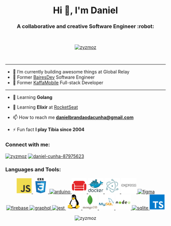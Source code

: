 <h1 align="center">Hi 👋, I'm Daniel</h1>
<h3 align="center">A collaborative and creative Software Engineer :robot:</h3>

</br>
<p align="center"> <a href="https://github.com/ryo-ma/github-profile-trophy"><img src="https://github-profile-trophy.vercel.app/?username=zyzmoz" alt="zyzmoz" /></a> </p>
</br>

---

- 🔭 I’m currently building awesome things at Global Relay
- 📁 Former [BairesDev](https://www.bairesdev.com/) Software Engineer
- 📁 Former [KaffaMobile](http://www.kaffamobile.com/) Full-stack Developer

---
- 🌱 Learning **Golang**

- 🌱 Learning **Elixir** at [RocketSeat](https://rocketseat.com.br/)

- 📫 How to reach me **danielbrandaodacunha@gmail.com**

- ⚡ Fun fact **I play Tibia since 2004**

<h3 align="left">Connect with me:</h3>
<p align="left">
<a href="https://dev.to/zyzmoz" target="blank"><img align="center" src="https://cdn.jsdelivr.net/npm/simple-icons@3.0.1/icons/dev-dot-to.svg" alt="zyzmoz" height="30" width="30" /></a>
<a href="https://linkedin.com/in/danieldevjs" target="blank"><img align="center" src="https://content.linkedin.com/content/dam/me/business/en-us/amp/brand-site/v2/bg/LI-Bug.svg.original.svg" alt="daniel-cunha-87975623" height="30" width="30" /></a>
</p>

<h3 align="left">Languages and Tools:</h3>

<p align="center">
   <a
        href="https://developer.mozilla.org/en-US/docs/Web/JavaScript"
        target="_blank"
      >
        <img
          src="https://raw.githubusercontent.com/devicons/devicon/master/icons/javascript/javascript-original.svg"
          alt="javascript"
          width="48"
          height="48"
        />
      </a>
      <a href="https://www.w3schools.com/css/" target="_blank">
        <img
          src="https://raw.githubusercontent.com/devicons/devicon/master/icons/css3/css3-original-wordmark.svg"
          alt="css3"
          width="48"
          height="48"
        />
      </a>
      <a href="https://www.arduino.cc/" target="_blank">
        <img
          src="https://cdn.worldvectorlogo.com/logos/arduino-1.svg"
          alt="arduino"
          width="48"
          height="48"
        />
      </a>
    <a href="https://couchdb.apache.org/" target="_blank">
        <img
          src="https://raw.githubusercontent.com/devicons/devicon/0d6c64dbbf311879f7d563bfc3ccf559f9ed111c/icons/couchdb/couchdb-original.svg"
          alt="couchdb"
          width="48"
          height="48"
        />
      </a>
      <a href="https://www.docker.com/" target="_blank">
        <img
          src="https://raw.githubusercontent.com/devicons/devicon/master/icons/docker/docker-original-wordmark.svg"
          alt="docker"
          width="48"
          height="48"
        />
      </a>
      <a href="https://www.electronjs.org" target="_blank">
        <img
          src="https://raw.githubusercontent.com/devicons/devicon/master/icons/electron/electron-original.svg"
          alt="electron"
          width="48"
          height="48"
        />
      </a>
      <a href="https://expressjs.com" target="_blank">
        <img
          src="https://raw.githubusercontent.com/devicons/devicon/master/icons/express/express-original-wordmark.svg"
          alt="express"
          width="48"
          height="48"
        />
      </a>
      <a href="https://www.figma.com/" target="_blank">
        <img
          src="https://www.vectorlogo.zone/logos/figma/figma-icon.svg"
          alt="figma"
          width="48"
          height="48"
        />
      </a>
      <a href="https://firebase.google.com/" target="_blank">
        <img
          src="https://www.vectorlogo.zone/logos/firebase/firebase-icon.svg"
          alt="firebase"
          width="48"
          height="48"
        />
      </a>
      <a href="https://graphql.org" target="_blank">
        <img
          src="https://www.vectorlogo.zone/logos/graphql/graphql-icon.svg"
          alt="graphql"
          width="48"
          height="48"
        />
      </a>
      <a href="https://jestjs.io" target="_blank">
        <img
          src="https://www.vectorlogo.zone/logos/jestjsio/jestjsio-icon.svg"
          alt="jest"
          width="48"
          height="48"
        />
      </a>
      <a href="https://www.linux.org/" target="_blank">
        <img
          src="https://raw.githubusercontent.com/devicons/devicon/master/icons/linux/linux-original.svg"
          alt="linux"
          width="48"
          height="48"
        />
      </a>
      <a href="https://www.mongodb.com/" target="_blank">
        <img
          src="https://raw.githubusercontent.com/devicons/devicon/master/icons/mongodb/mongodb-original-wordmark.svg"
          alt="mongodb"
          width="48"
          height="48"
        />
      </a>
      <a href="https://www.mysql.com/" target="_blank">
        <img
          src="https://raw.githubusercontent.com/devicons/devicon/master/icons/mysql/mysql-original-wordmark.svg"
          alt="mysql"
          width="48"
          height="48"
        />
      </a>
      <a href="https://nodejs.org" target="_blank">
        <img
          src="https://raw.githubusercontent.com/devicons/devicon/master/icons/nodejs/nodejs-original-wordmark.svg"
          alt="nodejs"
          width="48"
          height="48"
        />
      </a>
      <a href="https://www.sqlite.org/" target="_blank">
        <img
          src="https://www.vectorlogo.zone/logos/sqlite/sqlite-icon.svg"
          alt="sqlite"
          width="48"
          height="48"
        />
      </a>
      <a href="https://www.typescriptlang.org/" target="_blank">
        <img
          src="https://raw.githubusercontent.com/devicons/devicon/master/icons/typescript/typescript-original.svg"
          alt="typescript"
          width="48"
          height="48"
        />
      </a>
</p>
    
<p align="center"><img align="center" src="https://github-readme-stats.vercel.app/api/top-langs?username=zyzmoz&show_icons=true&theme=dracula&locale=en&layout=compact" alt="zyzmoz" /></p>

